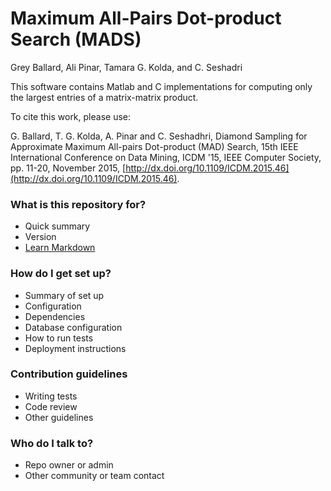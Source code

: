 # Maximum All-Pairs Dot-product Search (MADS) #

Grey Ballard, Ali Pinar, Tamara G. Kolda, and C. Seshadri

This software contains Matlab and C implementations for computing only the largest entries of a matrix-matrix product.

To cite this work, please use:

G. Ballard, T. G. Kolda, A. Pinar and C. Seshadhri, Diamond Sampling for Approximate Maximum All-pairs Dot-product (MAD) Search, 15th IEEE International Conference on Data Mining, ICDM '15, IEEE Computer Society, pp. 11-20, November 2015, [http://dx.doi.org/10.1109/ICDM.2015.46](http://dx.doi.org/10.1109/ICDM.2015.46).

### What is this repository for? ###

* Quick summary
* Version
* [Learn Markdown](https://bitbucket.org/tutorials/markdowndemo)

### How do I get set up? ###

* Summary of set up
* Configuration
* Dependencies
* Database configuration
* How to run tests
* Deployment instructions

### Contribution guidelines ###

* Writing tests
* Code review
* Other guidelines

### Who do I talk to? ###

* Repo owner or admin
* Other community or team contact